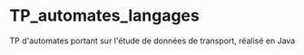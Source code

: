 # TP_automates_langages
TP d'automates portant sur l'étude de données de transport, réalisé en Java
